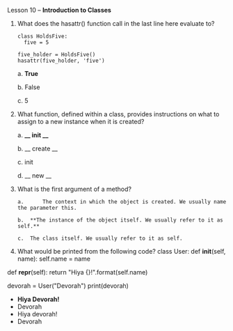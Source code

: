 Lesson 10 – **Introduction to Classes**

1.	What does the hasattr() function call in the last line here evaluate to?

        class HoldsFive:
          five = 5

        five_holder = HoldsFive()
        hasattr(five_holder, 'five')

      a.      **True**
      
      b.      False
      
      c.	5

2.	What function, defined within a class, provides instructions on what to assign to a new instance when it is created?

      a.      **__ init __**

      b.        __ create __
       
      c.	init

      d.	__ new __

3.	What is the first argument of a method?

        a.      The context in which the object is created. We usually name the parameter this.

        b.	**The instance of the object itself. We usually refer to it as self.**

        c.	The class itself. We usually refer to it as self.

4.	What would be printed from the following code?
class User:
 		def __init__(self, name):
    			self.name = name
    	 		
def __repr__(self):
   			 return "Hiya {}!".format(self.name)
  	
devorah = User("Devorah")
print(devorah)
-	**Hiya Devorah!**
-	Devorah
-	Hiya devorah!
-	Devorah
